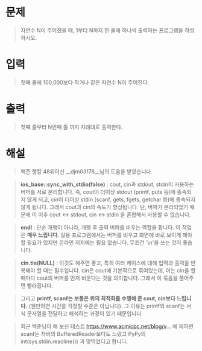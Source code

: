 # 문제
> 자연수 N이 주어졌을 때, 1부터 N까지 한 줄에 하나씩 출력하는 프로그램을 작성하시오.

# 입력
> 첫째 줄에 100,000보다 작거나 같은 자연수 N이 주어진다.

# 출력
> 첫째 줄부터 N번째 줄 까지 차례대로 출력한다.

# 해설
> 백준 랭킹 48위이신 __djm03178__님의 도움을 받았습니다.  

> __ios_base::sync_with_stdio(false)__ : cout, cin과 stdout, stdin이 사용하는 버퍼를 서로 분리합니다. 즉, cout이 더이상 stdout (printf, puts 등)에 종속되지 않게 되고, cin이 더이상 stdin (scanf, gets, fgets, getchar 등)에 종속되지 않게 됩니다. 그래서 cout과 cin의 속도가 향상됩니다. 단, 버퍼가 분리되었기 때문에 이 이후 cout <-> stdout, cin <-> stdin 을 혼합해서 사용할 수 없습니다.

> __endl__ : 단순 개행이 아니라, 개행 후 출력 버퍼를 비우는 역할을 합니다. 이 작업은 __매우 느립니다__. 실용 프로그램에서는 버퍼를 비우고 화면에 바로 보이게 해야 할 필요가 있지만 온라인 저지에는 필요 없습니다. 무조건 '\n'을 쓰는 것이 좋습니다.

> __cin.tie(NULL)__ : 이것도 해주면 좋고, 특히 여러 케이스에 대해 입력과 출력을 반복해야 할 때는 필수입니다. cin은 cout에 기본적으로 묶여있는데, 이는 cin을 할 때마다 cout의 버퍼를 먼저 비운다는 것을 의미합니다. 그래서 이 묶음을 풀어주면 빨라집니다.

> 그리고 __printf, scanf는 보통은 위의 최적화를 수행해 준 cout, cin보다 느립니다.__ (웬만하면 시간을 걱정할 수준은 아닙니다). 그 이유는 printf와 scanf는 서식 문자열을 전달하고 해석하는 과정이 있기 때문입니다.

> 최근 백준님이 해 보신 테스트 https://www.acmicpc.net/blog/v... 에 의하면 scanf는 자바의 BufferedReader보다도 느렸고 PyPy의 int(sys.stdin.readline()) 과 맞먹었다고 합니다.
